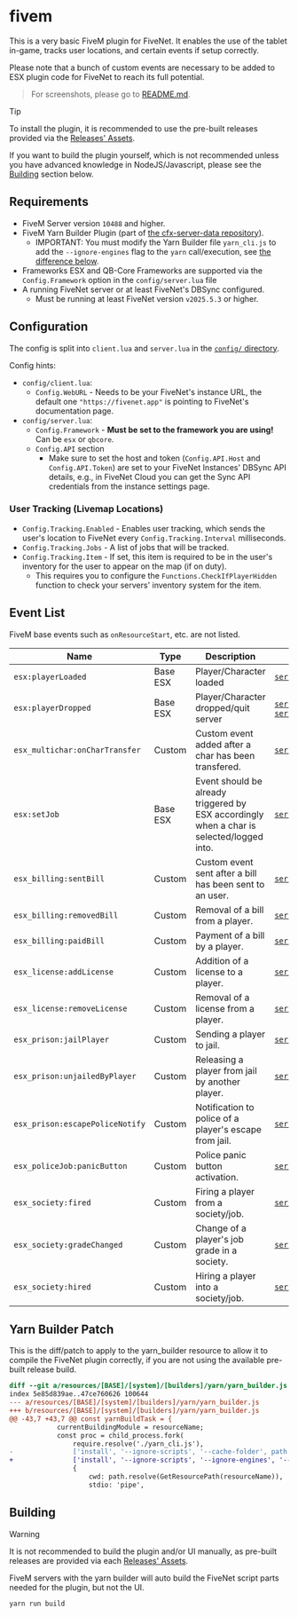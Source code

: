 # fivem

This is a very basic FiveM plugin for FiveNet.
It enables the use of the tablet in-game, tracks user locations, and certain events if setup correctly.

Please note that a bunch of custom events are necessary to be added to ESX plugin code for FiveNet to reach its full potential.

> For screenshots, please go to [README.md](../../README.md#fivem-plugin).

> [!TIP]
> To install the plugin, it is recommended to use the pre-built releases provided via the [Releases' Assets](https://github.com/fivenet-app/plugins/releases).
>
> If you want to build the plugin yourself, which is not recommended unless you have advanced knowledge in NodeJS/Javascript, please see the [Building](#building) section below.

## Requirements

- FiveM Server version `10488` and higher.
- FiveM Yarn Builder Plugin (part of [the cfx-server-data repository](https://github.com/citizenfx/cfx-server-data/tree/master/resources/[system]/[builders]/yarn)).
    - IMPORTANT: You must modify the Yarn Builder file `yarn_cli.js` to add the `--ignore-engines` flag to the `yarn` call/execution, see [the difference below](#yarn-builder-patch).
- Frameworks ESX and QB-Core Frameworks are supported via the `Config.Framework` option in the `config/server.lua` file
- A running FiveNet server or at least FiveNet's DBSync configured.
    - Must be running at least FiveNet version `v2025.5.3` or higher.

## Configuration

The config is split into `client.lua` and `server.lua` in the [`config/` directory](config/).

Config hints:

* `config/client.lua`:
    * `Config.WebURL` - Needs to be your FiveNet's instance URL, the default one `"https://fivenet.app"` is pointing to FiveNet's documentation page.
* `config/server.lua`:
    * `Config.Framework` - **Must be set to the framework you are using!** Can be `esx` or `qbcore`.
    * `Config.API` section
        * Make sure to set the host and token (`Config.API.Host` and `Config.API.Token`) are set to your FiveNet Instances' DBSync API details, e.g., in FiveNet Cloud you can get the Sync API credentials from the instance settings page.

### User Tracking (Livemap Locations)

* `Config.Tracking.Enabled` - Enables user tracking, which sends the user's location to FiveNet every `Config.Tracking.Interval` milliseconds.
* `Config.Tracking.Jobs` - A list of jobs that will be tracked.
* `Config.Tracking.Item` - If set, this item is required to be in the user's inventory for the user to appear on the map (if on duty).
    * This requires you to configure the `Functions.CheckIfPlayerHidden` function to check your servers' inventory system for the item.

## Event List

FiveM base events such as `onResourceStart`, etc. are not listed.

| Name                            | Type     | Description                                                                               | File                                                                                                       |
| ------------------------------- | -------- | ----------------------------------------------------------------------------------------- | ---------------------------------------------------------------------------------------------------------- |
| `esx:playerLoaded`              | Base ESX | Player/Character loaded                                                                   | [`server/events/player_props.lua`](server/events/player_props.lua)                                         |
| `esx:playerDropped`             | Base ESX | Player/Character dropped/quit server                                                      | [`server/tracking.lua`](server/tracking.lua), [`server/events/timeclock.lua`](server/events/timeclock.lua) |
| `esx_multichar:onCharTransfer`  | Custom   | Custom event added after a char has been transfered.                                      | [`server/events/char_transfer.lua`](server/events/char_transfer.lua)                                       |
| `esx:setJob`                    | Base ESX | Event should be already triggered by ESX accordingly when a char is selected/logged into. | [`server/events/timeclock.lua`](server/events/timeclock.lua)                                               |
| `esx_billing:sentBill`          | Custom   | Custom event sent after a bill has been sent to an user.                                  | [`server/events/billing.lua`](server/events/billing.lua)                                                   |
| `esx_billing:removedBill`       | Custom   | Removal of a bill from a player.                                                          | [`server/events/billing.lua`](server/events/billing.lua)                                                   |
| `esx_billing:paidBill`          | Custom   | Payment of a bill by a player.                                                            | [`server/events/billing.lua`](server/events/billing.lua)                                                   |
| `esx_license:addLicense`        | Custom   | Addition of a license to a player.                                                        | [`server/events/licenses.lua`](server/events/licenses.lua)                                                 |
| `esx_license:removeLicense`     | Custom   | Removal of a license from a player.                                                       | [`server/events/licenses.lua`](server/events/licenses.lua)                                                 |
| `esx_prison:jailPlayer`         | Custom   | Sending a player to jail.                                                                 | [`server/events/police.lua`](server/events/police.lua)                                                     |
| `esx_prison:unjailedByPlayer`   | Custom   | Releasing a player from jail by another player.                                           | [`server/events/police.lua`](server/events/police.lua)                                                     |
| `esx_prison:escapePoliceNotify` | Custom   | Notification to police of a player's escape from jail.                                    | [`server/events/police.lua`](server/events/police.lua)                                                     |
| `esx_policeJob:panicButton`     | Custom   | Police panic button activation.                                                           | [`server/events/police.lua`](server/events/police.lua)                                                     |
| `esx_society:fired`             | Custom   | Firing a player from a society/job.                                                       | [`server/events/society.lua`](server/events/society.lua)                                                   |
| `esx_society:gradeChanged`      | Custom   | Change of a player's job grade in a society.                                              | [`server/events/society.lua`](server/events/society.lua)                                                   |
| `esx_society:hired`             | Custom   | Hiring a player into a society/job.                                                       | [`server/events/society.lua`](server/events/society.lua)                                                   |

## Yarn Builder Patch

This is the diff/patch to apply to the yarn_builder resource to allow it to compile the FiveNet plugin correctly, if you are not using the available pre-built release build.

```diff
diff --git a/resources/[BASE]/[system]/[builders]/yarn/yarn_builder.js b/resources/[BASE]/[system]/[builders]/yarn/yarn_builder.js
index 5e85d839ae..47ce760626 100644
--- a/resources/[BASE]/[system]/[builders]/yarn/yarn_builder.js
+++ b/resources/[BASE]/[system]/[builders]/yarn/yarn_builder.js
@@ -43,7 +43,7 @@ const yarnBuildTask = {
 			currentBuildingModule = resourceName;
 			const proc = child_process.fork(
 				require.resolve('./yarn_cli.js'),
-				['install', '--ignore-scripts', '--cache-folder', path.join(initCwd, 'cache', 'yarn-cache'), '--mutex', 'file:' + path.join(initCwd, 'cache', 'yarn-mutex')],
+				['install', '--ignore-scripts', '--ignore-engines', '--cache-folder', path.join(initCwd, 'cache', 'yarn-cache'), '--mutex', 'file:' + path.join(initCwd, 'cache', 'yarn-mutex')],
 				{
 					cwd: path.resolve(GetResourcePath(resourceName)),
 					stdio: 'pipe',
```

## Building

> [!WARNING]
> It is not recommended to build the plugin and/or UI manually, as pre-built releases are provided via each [Releases' Assets](https://github.com/fivenet-app/plugins/releases).

FiveM servers with the yarn builder will auto build the FiveNet script parts needed for the plugin, but not the UI.

```console
yarn run build
```
